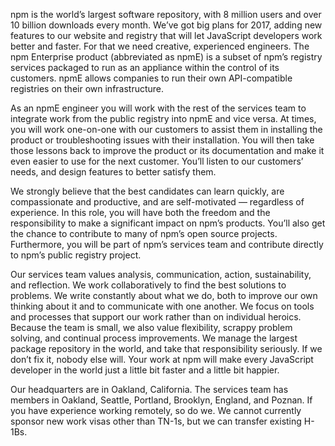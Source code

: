 npm is the world’s largest software repository, with 8 million users
and over 10 billion downloads every month. We’ve got big plans for
2017, adding new features to our website and registry that will let
JavaScript developers work better and faster. For that we need
creative, experienced engineers. The npm Enterprise product
(abbreviated as npmE) is a subset of npm’s registry services packaged
to run as an appliance within the control of its customers. npmE
allows companies to run their own API-compatible registries on their
own infrastructure.

As an npmE engineer you will work with the rest of the services team
to integrate work from the public registry into npmE and vice versa.
At times, you will work one-on-one with our customers to assist them
in installing the product or troubleshooting issues with their
installation. You will then take those lessons back to improve the
product or its documentation and make it even easier to use for the
next customer. You’ll listen to our customers’ needs, and design
features to better satisfy them.

We strongly believe that the best candidates can learn quickly, are
compassionate and productive, and are self-motivated — regardless of
experience. In this role, you will have both the freedom and the
responsibility to make a significant impact on npm’s products. You’ll
also get the chance to contribute to many of npm’s open source
projects. Furthermore, you will be part of npm’s services team and
contribute directly to npm’s public registry project.

Our services team values analysis, communication, action,
sustainability, and reflection. We work collaboratively to find the
best solutions to problems. We write constantly about what we do, both
to improve our own thinking about it and to communicate with one
another. We focus on tools and processes that support our work rather
than on individual heroics. Because the team is small, we also value
flexibility, scrappy problem solving, and continual process
improvements. We manage the largest package repository in the world,
and take that responsibility seriously. If we don’t fix it, nobody
else will. Your work at npm will make every JavaScript developer in
the world just a little bit faster and a little bit happier.

Our headquarters are in Oakland, California. The services team has
members in Oakland, Seattle, Portland, Brooklyn, England, and Poznan.
If you have experience working remotely, so do we. We cannot currently
sponsor new work visas other than TN-1s, but we can transfer existing
H-1Bs.
